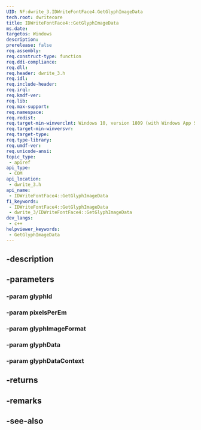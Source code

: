 ```yaml
---
UID: NF:dwrite_3.IDWriteFontFace4.GetGlyphImageData
tech.root: dwritecore
title: IDWriteFontFace4::GetGlyphImageData
ms.date: 
targetos: Windows
description: 
prerelease: false
req.assembly: 
req.construct-type: function
req.ddi-compliance: 
req.dll: 
req.header: dwrite_3.h
req.idl: 
req.include-header: 
req.irql: 
req.kmdf-ver: 
req.lib: 
req.max-support: 
req.namespace: 
req.redist: 
req.target-min-winverclnt: Windows 10, version 1809 (with Windows App SDK 0.5 or later)
req.target-min-winversvr: 
req.target-type: 
req.type-library: 
req.umdf-ver: 
req.unicode-ansi: 
topic_type:
 - apiref
api_type:
 - COM
api_location:
 - dwrite_3.h
api_name:
 - IDWriteFontFace4::GetGlyphImageData
f1_keywords:
 - IDWriteFontFace4::GetGlyphImageData
 - dwrite_3/IDWriteFontFace4::GetGlyphImageData
dev_langs:
 - c++
helpviewer_keywords:
 - GetGlyphImageData
---
```


## -description

## -parameters

### -param glyphId

### -param pixelsPerEm

### -param glyphImageFormat

### -param glyphData

### -param glyphDataContext

## -returns

## -remarks

## -see-also

